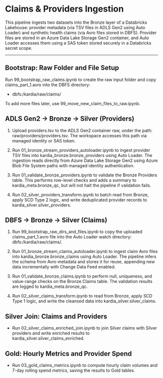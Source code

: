 # Claims & Providers Ingestion

This pipeline ingests two datasets into the Bronze layer of a Databricks Lakehouse:
provider metadata (via TSV files in ADLS Gen2 using Auto Loader) and synthetic health
claims (via Avro files stored in DBFS). Provider files are stored in an Azure Data
Lake Storage Gen2 container, and Auto Loader accesses them using a SAS token stored
securely in a Databricks secret scope.

---

## Bootstrap: Raw Folder and File Setup

Run 99_bootstrap_raw_claims.ipynb to create the raw input folder and copy claims_part_1.avro into the DBFS directory:
- dbfs:/kardia/raw/claims/

To add more files later, use 99_move_new_claim_files_to_raw.ipynb.


## ADLS Gen2 -> Bronze -> Silver **(Providers)**

1. Upload providers.tsv to the ADLS Gen2 container raw, under the path: raw/providers/providers.tsv. The workspace accesses this path via managed identity or SAS token.

2. Run 01_bronze_stream_providers_autoloader.ipynb to ingest provider TSV files into kardia_bronze.bronze_providers using Auto Loader. The ingestion reads directly from Azure Data Lake Storage Gen2 using Azure Blob File System paths with managed identity authentication.

3. Run 01_validate_bronze_providers.ipynb to validate the Bronze Providers table. This performs row-level checks and adds a summary to kardia_meta.bronze_qc, but will not halt the pipeline if validation fails.

4. Run 02_silver_providers_transform.ipynb to batch read from Bronze, apply SCD Type 2 logic, and write deduplicated provider records to kardia_silver.silver_providers.


## DBFS -> Bronze -> Silver **(Claims)**

1. Run 99_bootstrap_raw_dirs_and_files.ipynb to copy the uploaded claims_part_1.avro file into the Auto Loader watch directory:
dbfs:/kardia/raw/claims/.

2. Run 01_bronze_stream_claims_autoloader.ipynb to ingest claim Avro files into kardia_bronze.bronze_claims using Auto Loader. The pipeline infers the schema from Avro metadata and stores it for reuse, appending new data incrementally with Change Data Feed enabled.

3. Run 01_validate_bronze_claims.ipynb to perform null, uniqueness, and value-range checks on the Bronze Claims table. The validation results are logged to kardia_meta.bronze_qc.

4. Run 02_silver_claims_transform.ipynb to read from Bronze, apply SCD Type 1 logic, and write the cleansed data into kardia_silver.silver_claims.


## Silver Join: **Claims and Providers**

- Run 02_silver_claims_enriched_join.ipynb to join Silver claims with Silver providers and write enriched results to kardia_silver.silver_claims_enriched.


## Gold: Hourly Metrics and Provider Spend

- Run 03_gold_claims_metrics.ipynb to compute hourly claim volumes and 7-day rolling spend metrics, saving the results to Gold tables.
